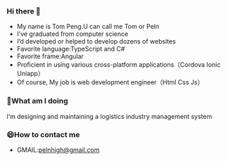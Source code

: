 ### Hi there 👋

 - My name is Tom Peng.U can call me Tom or Peln
 - I’ve graduated from computer science
 - I’d developed or helped to develop dozens of websites
 - Favorite language:TypeScript and C#
 - Favorite frame:Angular
 - Proficient in using various cross-platform applications（Cordova Ionic Uniapp）
 - Of course, My job is web development engineer（Html Css Js）

### 🤔What am I doing

I‘m designing and maintaining a logistics industry management system

### 😄How to contact me
- GMAIL:pelnhigh@gmail.com
